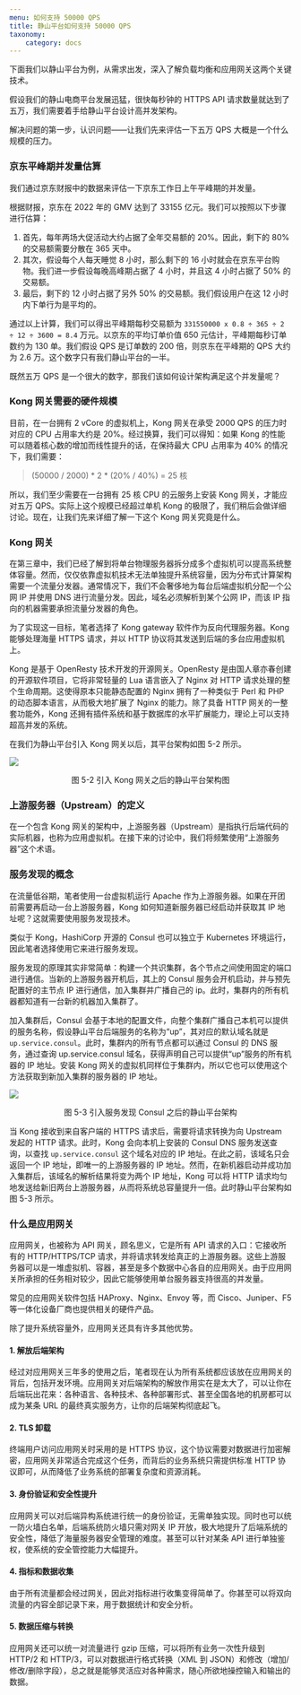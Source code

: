 ```yaml
---
menu: 如何支持 50000 QPS
title: 静山平台如何支持 50000 QPS
taxonomy:
    category: docs
---
```


下面我们以静山平台为例，从需求出发，深入了解负载均衡和应用网关这两个关键技术。

假设我们的静山电商平台发展迅猛，很快每秒钟的 HTTPS API 请求数量就达到了五万，我们需要着手给静山平台设计高并发架构。

解决问题的第一步，认识问题——让我们先来评估一下五万 QPS 大概是一个什么规模的压力。

### 京东平峰期并发量估算

我们通过京东财报中的数据来评估一下京东工作日上午平峰期的并发量。

根据财报，京东在 2022 年的 GMV 达到了 33155 亿元。我们可以按照以下步骤进行估算：

1. 首先，每年两场大促活动大约占据了全年交易额的 20%。因此，剩下的 80% 的交易额需要分散在 365 天中。
2. 其次，假设每个人每天睡觉 8 小时，那么剩下的 16 小时就会在京东平台购物。我们进一步假设每晚高峰期占据了 4 小时，并且这 4 小时占据了 50% 的交易额。
3. 最后，剩下的 12 小时占据了另外 50% 的交易额。我们假设用户在这 12 小时内下单行为是平均的。

通过以上计算，我们可以得出平峰期每秒交易额为 `331550000 x 0.8 ÷ 365 ÷ 2 ÷ 12 ÷ 3600 = 8.4` 万元。以京东的平均订单价值 650 元估计，平峰期每秒订单数约为 130 单。我们假设 QPS 是订单数的 200 倍，则京东在平峰期的 QPS 大约为 2.6 万。这个数字只有我们静山平台的一半。

既然五万 QPS 是一个很大的数字，那我们该如何设计架构满足这个并发量呢？

### Kong 网关需要的硬件规模

目前，在一台拥有 2 vCore 的虚拟机上，Kong 网关在承受 2000 QPS 的压力时对应的 CPU 占用率大约是 20%。经过换算，我们可以得知：如果 Kong 的性能可以随着核心数的增加而线性提升的话，在保持最大 CPU 占用率为 40% 的情况下，我们需要：

> (50000 / 2000) * 2 * (20% / 40%) = 25 核

所以，我们至少需要在一台拥有 25 核 CPU 的云服务上安装 Kong 网关，才能应对五万 QPS。实际上这个规模已经超过单机 Kong 的极限了，我们稍后会做详细讨论。现在，让我们先来详细了解一下这个 Kong 网关究竟是什么。

### Kong 网关

在第三章中，我们已经了解到将单台物理服务器拆分成多个虚拟机可以提高系统整体容量。然而，仅仅依靠虚拟机技术无法单独提升系统容量，因为分布式计算架构需要一个流量分发器。通常情况下，我们不会奢侈地为每台后端虚拟机分配一个公网 IP 并使用 DNS 进行流量分发。因此，域名必须解析到某个公网 IP，而该 IP 指向的机器需要承担流量分发器的角色。

为了实现这一目标，笔者选择了 Kong gateway 软件作为反向代理服务器。Kong 能够处理海量 HTTPS 请求，并以 HTTP 协议将其发送到后端的多台应用虚拟机上。

Kong 是基于 OpenResty 技术开发的开源网关。OpenResty 是由国人章亦春创建的开源软件项目，它将非常轻量的 Lua 语言嵌入了 Nginx 对 HTTP 请求处理的整个生命周期。这使得原本只能静态配置的 Nginx 拥有了一种类似于 Perl 和 PHP 的动态脚本语言，从而极大地扩展了 Nginx 的能力。除了具备 HTTP 网关的一整套功能外，Kong 还拥有插件系统和基于数据库的水平扩展能力，理论上可以支持超高并发的系统。

在我们为静山平台引入 Kong 网关以后，其平台架构如图 5-2 所示。

![](/media/16893235704538.jpg)
<center>图 5-2 引入 Kong 网关之后的静山平台架构图</center>

### 上游服务器（Upstream）的定义

在一个包含 Kong 网关的架构中，上游服务器（Upstream）是指执行后端代码的实际机器，也称为应用虚拟机。在接下来的讨论中，我们将频繁使用“上游服务器”这个术语。

### 服务发现的概念

在流量低谷期，笔者使用一台虚拟机运行 Apache 作为上游服务器。如果在开团前需要再启动一台上游服务器，Kong 如何知道新服务器已经启动并获取其 IP 地址呢？这就需要使用服务发现技术。

类似于 Kong，HashiCorp 开源的 Consul 也可以独立于 Kubernetes 环境运行，因此笔者选择使用它来进行服务发现。

服务发现的原理其实非常简单：构建一个共识集群，各个节点之间使用固定的端口进行通信。当新的上游服务器开机后，其上的 Consul 服务会开机启动，并与预先配置好的主节点 IP 进行通信，加入集群并广播自己的 ip。此时，集群内的所有机器都知道有一台新的机器加入集群了。

加入集群后，Consul 会基于本地的配置文件，向整个集群广播自己本机可以提供的服务名称，假设静山平台后端服务的名称为“up”，其对应的默认域名就是 `up.service.consul`。此时，集群内的所有节点都可以通过 Consul 的 DNS 服务，通过查询 up.service.consul 域名，获得声明自己可以提供“up”服务的所有机器的 IP 地址。安装 Kong 网关的虚拟机同样位于集群内，所以它也可以使用这个方法获取到新加入集群的服务器的 IP 地址。

![](/media/16893244854976.jpg)
<center>图 5-3 引入服务发现 Consul 之后的静山平台架构</center>

当 Kong 接收到来自客户端的 HTTPS 请求后，需要将请求转换为向 Upstream 发起的 HTTP 请求。此时，Kong 会向本机上安装的 Consul DNS 服务发送查询，以查找 `up.service.consul` 这个域名对应的 IP 地址。在此之前，该域名只会返回一个 IP 地址，即唯一的上游服务器的 IP 地址。然而，在新机器启动并成功加入集群后，该域名的解析结果将变为两个 IP 地址，Kong 可以将 HTTP 请求均匀地发送给新旧两台上游服务器，从而将系统总容量提升一倍。此时静山平台架构如图 5-3 所示。

### 什么是应用网关

应用网关，也被称为 API 网关，顾名思义，它是所有 API 请求的入口：它接收所有的 HTTP/HTTPS/TCP 请求，并将请求转发给真正的上游服务器。这些上游服务器可以是一堆虚拟机、容器，甚至是多个数据中心各自的应用网关。由于应用网关所承担的任务相对较少，因此它能够使用单台服务器支持很高的并发量。

常见的应用网关软件包括 HAProxy、Nginx、Envoy 等，而 Cisco、Juniper、F5 等一体化设备厂商也提供相关的硬件产品。

除了提升系统容量外，应用网关还具有许多其他优势。

#### 1. 解放后端架构

经过对应用网关三年多的使用之后，笔者现在认为所有系统都应该放在应用网关的背后，包括开发环境。应用网关对后端架构的解放作用实在是太大了，可以让你在后端玩出花来：各种语言、各种技术、各种部署形式、甚至全国各地的机房都可以成为某条 URL 的最终真实服务方，让你的后端架构彻底起飞。

#### 2. TLS 卸载

终端用户访问应用网关时采用的是 HTTPS 协议，这个协议需要对数据进行加密解密，应用网关非常适合完成这个任务，而背后的业务系统只需提供标准 HTTP 协议即可，从而降低了业务系统的部署复杂度和资源消耗。

#### 3. 身份验证和安全性提升

应用网关可以对后端异构系统进行统一的身份验证，无需单独实现。同时也可以统一防火墙白名单，后端系统防火墙只需对网关 IP 开放，极大地提升了后端系统的安全性，降低了海量服务器安全管理的难度。甚至可以针对某条 API 进行单独鉴权，使系统的安全管控能力大幅提升。

#### 4. 指标和数据收集

由于所有流量都会经过网关，因此对指标进行收集变得简单了。你甚至可以将双向流量的内容全部记录下来，用于数据统计和安全分析。

#### 5. 数据压缩与转换

应用网关还可以统一对流量进行 gzip 压缩，可以将所有业务一次性升级到 HTTP/2 和 HTTP/3，可以对数据进行格式转换（XML 到 JSON）和修改（增加/修改/删除字段），总之就是能够灵活应对各种需求，随心所欲地操控输入和输出的数据。
